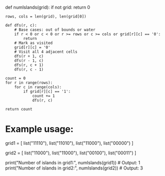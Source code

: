 def numIslands(grid):
    if not grid:
        return 0

    rows, cols = len(grid), len(grid[0])

    def dfs(r, c):
        # Base cases: out of bounds or water
        if r < 0 or c < 0 or r >= rows or c >= cols or grid[r][c] == '0':
            return
        # Mark as visited
        grid[r][c] = '0'
        # Visit all 4 adjacent cells
        dfs(r + 1, c)
        dfs(r - 1, c)
        dfs(r, c + 1)
        dfs(r, c - 1)

    count = 0
    for r in range(rows):
        for c in range(cols):
            if grid[r][c] == '1':
                count += 1
                dfs(r, c)

    return count

# Example usage:
grid1 = [
    list("11110"),
    list("11010"),
    list("11000"),
    list("00000")
]

grid2 = [
    list("11000"),
    list("11000"),
    list("00100"),
    list("00011")
]

print("Number of islands in grid1:", numIslands(grid1))  # Output: 1
print("Number of islands in grid2:", numIslands(grid2))  # Output: 3
